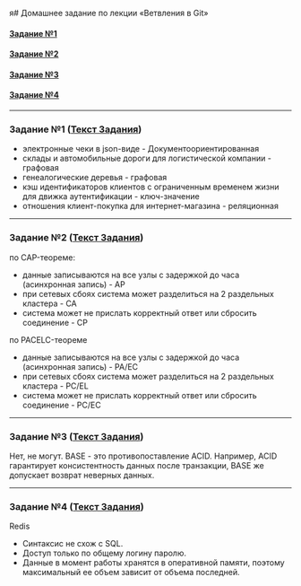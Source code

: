 я# Домашнее задание по лекции «Ветвления в Git»

#### [Задание №1](#задание-1-текст-задания)
#### [Задание №2](#задание-2-текст-задания)
#### [Задание №3](#задание-3-текст-задания)
#### [Задание №4](#задание-4-текст-задания)


---

### Задание №1 ([Текст Задания](https://github.com/netology-code/bd-dev-homeworks/tree/main/06-db-01-basics#%D0%B7%D0%B0%D0%B4%D0%B0%D1%87%D0%B0-1))

- электронные чеки в json-виде - Документоориентированная
- склады и автомобильные дороги для логистической компании - графовая
- генеалогические деревья - графовая
- кэш идентификаторов клиентов с ограниченным временем жизни для движка аутентификации - ключ-значение
- отношения клиент-покупка для интернет-магазина - реляционная

---

### Задание №2 ([Текст Задания](https://github.com/netology-code/bd-dev-homeworks/tree/main/06-db-01-basics#%D0%B7%D0%B0%D0%B4%D0%B0%D1%87%D0%B0-2))

по CAP-теореме:
- данные записываются на все узлы с задержкой до часа (асинхронная запись) - AP
- при сетевых сбоях система может разделиться на 2 раздельных кластера - CA
- система может не прислать корректный ответ или сбросить соединение - CP

по PACELC-теореме
- данные записываются на все узлы с задержкой до часа (асинхронная запись) - PA/EC
- при сетевых сбоях система может разделиться на 2 раздельных кластера - PC/EL
- система может не прислать корректный ответ или сбросить соединение - PC/EC

---

### Задание №3 ([Текст Задания](https://github.com/netology-code/bd-dev-homeworks/tree/main/06-db-01-basics#%D0%B7%D0%B0%D0%B4%D0%B0%D1%87%D0%B0-3))

Нет, не могут. BASE - это противопоставление ACID. Например, ACID гарантирует консистентность данных после транзакции, BASE же допускает возврат неверных данных.

---

### Задание №4 ([Текст Задания](https://github.com/netology-code/bd-dev-homeworks/tree/main/06-db-01-basics#%D0%B7%D0%B0%D0%B4%D0%B0%D1%87%D0%B0-3))

Redis

- Синтаксис не схож с SQL.
- Доступ только по общему логину паролю.
- Данные в момент работы хранятся в оперативной памяти, поэтому максимальный ее объем зависит от объема последней.
